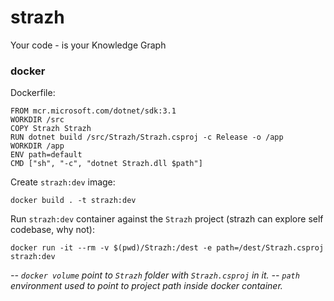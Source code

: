 # strazh
Your code - is your Knowledge Graph

### docker

Dockerfile:
```
FROM mcr.microsoft.com/dotnet/sdk:3.1
WORKDIR /src
COPY Strazh Strazh
RUN dotnet build /src/Strazh/Strazh.csproj -c Release -o /app
WORKDIR /app
ENV path=default
CMD ["sh", "-c", "dotnet Strazh.dll $path"]
```

Create `strazh:dev` image:

`docker build . -t strazh:dev`

Run `strazh:dev` container against the `Strazh` project (strazh can explore self codebase, why not):

`docker run -it --rm -v $(pwd)/Strazh:/dest -e path=/dest/Strazh.csproj strazh:dev`

_-- `docker volume` point to `Strazh` folder with `Strazh.csproj` in it._
_-- `path` environment used to point to project path inside docker container._

